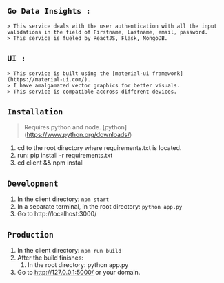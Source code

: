 ## `Go Data Insights : `

    > This service deals with the user authentication with all the input validations in the field of Firstname, Lastname, email, password.
    > This service is fueled by ReactJS, Flask, MongoDB.

## `UI : `

    > This service is built using the [material-ui framework](https://material-ui.com/).
    > I have amalgamated vector graphics for better visuals.
    > This service is compatible accross different devices.

## `Installation`

> Requires python and node.
> \[python](https://www.python.org/downloads/)

1. cd to the root directory where requirements.txt is located.
2. run: pip install -r requirements.txt
3. cd client && npm install

## `Development`

1. In the client directory: `npm start`
2. In a separate terminal, in the root directory: `python app.py`
3. Go to http://localhost:3000/

## `Production`

1. In the client directory: `npm run build`
2. After the build finishes:
   1. In the root directory: python app.py
3. Go to http://127.0.0.1:5000/ or your domain.
